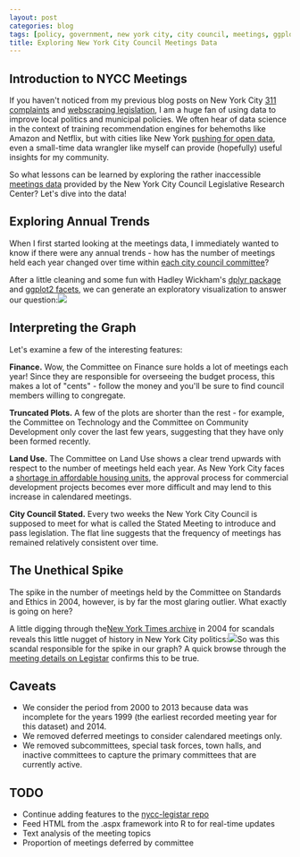 ```yaml
---
layout: post
categories: blog
tags: [policy, government, new york city, city council, meetings, ggplot2]
title: Exploring New York City Council Meetings Data
---
```


## Introduction to NYCC Meetings

If you haven't noticed from my previous blog posts on New York City [311 complaints](http://www.ryancquan.com/blog/2014/7/16/a-data-driven-approach-to-being-an-nyc-councilmember) and [webscraping legislation](http://www.ryancquan.com/blog/2014/6/16/turn-legislation-into-beautifulsoup), I am a huge fan of using data to improve local politics and municipal policies. We often hear of data science in the context of training recommendation engines for behemoths like Amazon and Netflix, but with cities like New York [pushing for open data](http://www.nyc.gov/html/data/about.html), even a small-time data wrangler like myself can provide (hopefully) useful insights for my community.

So what lessons can be learned by exploring the rather inaccessible [meetings data](http://legistar.council.nyc.gov/Calendar.aspx) provided by the New York City Council Legislative Research Center? Let's dive into the data!

## Exploring Annual Trends

When I first started looking at the meetings data, I immediately wanted to know if there were any annual trends - how has the number of meetings held each year changed over time within [each city council committee](http://council.nyc.gov/html/committees/committees.shtml)?

After a little cleaning and some fun with Hadley Wickham's 
[dplyr package](http://cran.rstudio.com/web/packages/dplyr/vignettes/introduction.html) and [ggplot2 facets](http://docs.ggplot2.org/0.9.3.1/facet_wrap.html), we can generate an exploratory visualization to answer our question:![](http://static.squarespace.com/static/535d5283e4b0b9aa73979311/539493cce4b0879e3181f243/54128920e4b056248a9d0273/1410500897572/#img.png)

## Interpreting the Graph

Let's examine a few of the interesting features:

**Finance.**
 Wow, the Committee on Finance sure holds a lot of meetings each year! Since they are responsible for overseeing the budget process, this makes a lot of "cents" - follow the money and you'll be sure to find council members willing to congregate.


**Truncated Plots.**
 A few of the plots are shorter than the rest - for example, the Committee on Technology and the Committee on Community Development only cover the last few years, suggesting that they have only been formed recently.


**Land Use.**
 The Committee on Land Use shows a clear trend upwards with respect to the number of meetings held each year. As New York City faces a 
[shortage in affordable housing units](http://www.nytimes.com/2014/02/08/opinion/new-yorks-affordable-housing-shortage.html), the approval process for commercial development projects becomes ever more difficult and may lend to this increase in calendared meetings.


**City Council Stated.**
 Every two weeks the New York City Council is supposed to meet for what is called the Stated Meeting to introduce and pass legislation. The flat line suggests that the frequency of meetings has remained relatively consistent over time.


## The Unethical Spike

The spike in the number of meetings held by the Committee on Standards and Ethics in 2004, however, is by far the most glaring outlier. What exactly is going on here?

A little digging through the[New York Times archive](http://topics.nytimes.com/top/reference/timestopics/people/j/allan_w_jennings_jr/index.html) in 2004 for scandals reveals this little nugget of history in New York City politics:![](http://static.squarespace.com/static/535d5283e4b0b9aa73979311/539493cce4b0879e3181f243/54128976e4b09a3d9146c1cb/1410500982777/#img.png)So was this scandal responsible for the spike in our graph? A quick browse through the [meeting details on Legistar](http://legistar.council.nyc.gov/MeetingDetail.aspx?ID=73512&GUID=3A16184D-D2A9-4695-BDCF-ED07EFD7CABC&Options=info|&Search=) confirms this to be true.


## Caveats

* We consider the period from 2000 to 2013 because data was incomplete for the years 1999 (the earliest recorded meeting year for this dataset) and 2014.
* We removed deferred meetings to consider calendared meetings only.
* We removed subcommittees, special task forces, town halls, and inactive committees to capture the primary committees that are currently active.

## TODO
* Continue adding features to the [nycc-legistar repo](http://www.github.com/rcquan/nycc-legistar)
* Feed HTML from the .aspx framework into R to for real-time updates
* Text analysis of the meeting topics
* Proportion of meetings deferred by committee
